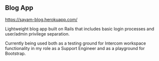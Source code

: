 ## Blog App

https://sayam-blog.herokuapp.com/

Lightweight blog app built on Rails that includes basic login processes and user/admin privilege separation.

Currently being used both as a testing ground for Intercom workspace functionality in my role as a Support Engineer and as a playground for Bootstrap.
